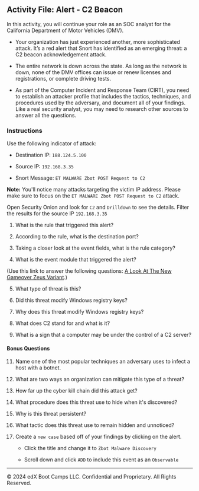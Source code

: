 ## Activity File: Alert - C2 Beacon

In this activity, you will continue your role as an SOC analyst for the California Department of Motor Vehicles (DMV).

- Your organization has just experienced another, more sophisticated attack. It’s a red alert that Snort has identified as an emerging threat: a C2 beacon acknowledgement attack.

- The entire network is down across the state. As long as the network is down, none of the DMV offices can issue or renew licenses and registrations, or complete driving tests.

- As part of the Computer Incident and Response Team (CIRT), you need to establish an attacker profile that includes the tactics, techniques, and procedures used by the adversary, and document all of your findings. Like a real security analyst, you may need to research other sources to answer all the questions.  

### Instructions

Use the following indicator of attack:

- Destination IP: `188.124.5.100`

- Source IP: `192.168.3.35`

- Snort Message: `ET MALWARE Zbot POST Request to C2`

**Note:** You'll notice many attacks targeting the victim IP address. Please make sure to focus on the `ET MALWARE Zbot POST Request to C2` attack.

Open Security Onion and look for `C2` and `Drilldown` to see the details. Filter the results for the source IP `192.168.3.35`

1. What is the rule that triggered this alert?


2. According to the rule, what is the destination port?


3. Taking a closer look at the event fields, what is the rule category?


4. What is the event module that triggered the alert?

 (Use this link to answer the following questions: [A Look At The New Gameover Zeus Variant](https://www.zscaler.com/blogs/security-research/look-new-gameover-zeus-variant).)

5. What type of threat is this?

6. Did this threat modify Windows registry keys?

7. Why does this threat modify Windows registry keys?

9. What does C2 stand for and what is it?

10. What is a sign that a computer may be under the control of a C2 server?

#### Bonus Questions

11. Name one of the most popular techniques an adversary uses to infect a host with a botnet.

12. What are two ways an organization can mitigate this type of a threat?

13. How far up the cyber kill chain did this attack get?

14. What procedure does this threat use to hide when it's discovered?

15. Why is this threat persistent?

16. What tactic does this threat use to remain hidden and unnoticed?

17. Create a `new case` based off of your findings by clicking on the alert.

    - Click the title and change it to `Zbot Malware Discovery`

    - Scroll down and click `ADD` to include this event as an `Observable` 

---

© 2024 edX Boot Camps LLC. Confidential and Proprietary. All Rights Reserved.
